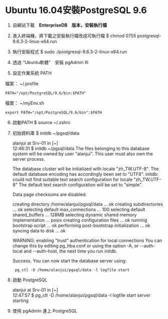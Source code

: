 # Ubuntu 16.04安裝PostgreSQL 9.6

1. 自網站下載　**EnterpriseDB　版本，安裝執行檔**


2. 進入終端機，將下載之安裝執行檔改成可執行檔
    $ chmod 0755 postgresql-9.6.3-2-linux-x64.run


3. 執行安裝程式
    $ sudo ./postgresql-9.6.3-2-linux-x64.run


4. 透過 “Ubuntu軟體”　安裝  pgAdmin III

 5. 設定作業系統 PATH
 
 檔案： ~/.profile

    PATH="/opt/PostgreSQL/9.6/bin:$PATH"

檔案： ~/myEnv.sh

    export PATH="/opt/PostgreSQL/9.6/bin":$PATH


6. 啟動PATH
    $ source ~/.zshrc


7. 初始資料庫
    $ initdb ~/pgsql/data


    alanjui at Srv-01 in [~]   
    12:46:31 $ initdb ~/pgsql/data
    The files belonging to this database system will be owned by user "alanjui".
    This user must also own the server process.
    
    The database cluster will be initialized with locale "zh_TW.UTF-8".
    The default database encoding has accordingly been set to "UTF8".
    initdb: could not find suitable text search configuration for locale "zh_TW.UTF-8"
    The default text search configuration will be set to "simple".
    
    Data page checksums are disabled.
    
    creating directory /home/alanjui/pgsql/data ... ok
    creating subdirectories ... ok
    selecting default max_connections ... 100
    selecting default shared_buffers ... 128MB
    selecting dynamic shared memory implementation ... posix
    creating configuration files ... ok
    running bootstrap script ... ok
    performing post-bootstrap initialization ... ok
    syncing data to disk ... ok
    
    WARNING: enabling "trust" authentication for local connections
    You can change this by editing pg_hba.conf or using the option -A, or
    --auth-local and --auth-host, the next time you run initdb.
    
    Success. You can now start the database server using:
    
        pg_ctl -D /home/alanjui/pgsql/data -l logfile start


8. 啟動 PostgreSQL


    alanjui at Srv-01 in [~]   
    12:47:57 $ pg_ctl -D /home/alanjui/pgsql/data -l logfile start
    server starting

 9. 使用 pgAdmin 連上 PostgreSQL
 


